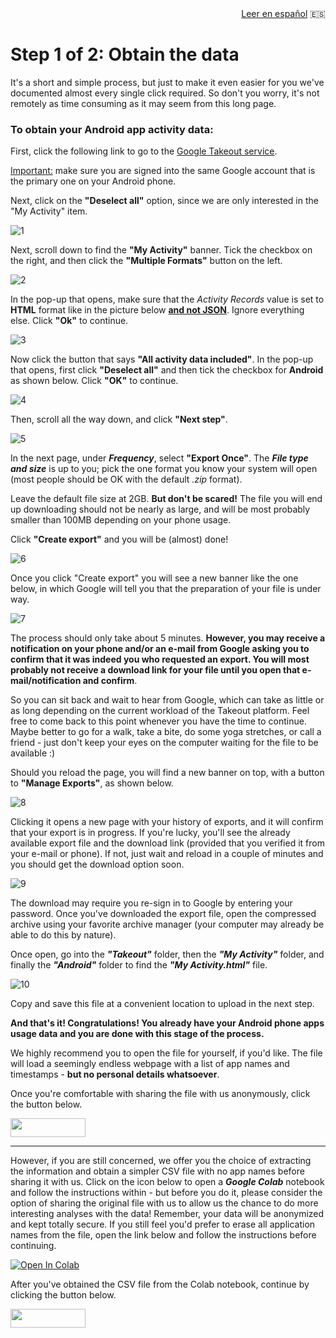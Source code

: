 <div style="text-align: right"><a href="https://spiousas.github.io/DigitalRhythmsProject/es/2_android_es.html">Leer en español</a> 🇪🇸 </div>

# Step 1 of 2: Obtain the data

It's a short and simple process, but just to make it even easier for you we've documented almost every single click required. So don't you worry, it's not remotely as time consuming as it may seem from this long page.

### To obtain your Android app activity data:

First, click the following link to go to the <a href="https://takeout.google.com" target="_blank">Google Takeout service</a>.

<u>Important:</u> make sure you are signed into the same Google account that is the primary one on your Android phone.



Next, click on the **"Deselect all"** option, since we are only interested in the "My Activity" item.


![1](https://user-images.githubusercontent.com/68754864/96494580-2dd69800-1264-11eb-93a3-8a2270246b41.png)


Next, scroll down to find the **"My Activity"** banner. Tick the checkbox on the right, and then click the **"Multiple Formats"** button on the left.


![2](https://user-images.githubusercontent.com/68754864/96494591-2fa05b80-1264-11eb-8639-2863cdcbf71d.png)


In the pop-up that opens, make sure that the *Activity Records* value is set to **HTML** format like in the picture below <u>**and not JSON**</u>. Ignore everything else. Click **"Ok"** to continue.


![3](https://user-images.githubusercontent.com/68754864/96494593-3038f200-1264-11eb-87f8-0b629b36ce14.png)

Now click the button that says **"All activity data included"**. In the pop-up that opens, first click **"Deselect all"** and then tick the checkbox for **Android** as shown below. Click **"OK"** to continue.

![4](https://user-images.githubusercontent.com/68754864/96494595-30d18880-1264-11eb-8b41-3469de97fd8c.png)


Then, scroll all the way down, and click **"Next step"**.


![5](https://user-images.githubusercontent.com/68754864/96494596-316a1f00-1264-11eb-814e-f31320e5c922.png)



In the next page, under ***Frequency***, select **"Export Once"**. The ***File type and size*** is up to you; pick the one format you know your system will open (most people should be OK with the default *.zip* format).

Leave the default file size at 2GB. **But don't be scared!** The file you will end up downloading should not be nearly as large, and will be most probably smaller than 100MB depending on your phone usage.

Click **"Create export"** and you will be (almost) done!


![6](https://user-images.githubusercontent.com/68754864/96494598-3202b580-1264-11eb-8605-0c415020ab06.png)

Once you click "Create export" you will see a new banner like the one below, in which Google will tell you that the preparation of your file is under way.


![7](https://user-images.githubusercontent.com/68754864/96494600-329b4c00-1264-11eb-8fc3-c50fc6694cd1.png)

The process should only take about 5 minutes. **However, you may receive a notification on your phone and/or an e-mail from Google asking you to confirm that it was indeed you who requested an export. You will most probably not receive a download link for your file until you open that e-mail/notification and confirm**.

So you can sit back and wait to hear from Google, which can take as little or as long depending on the current workload of the Takeout platform. Feel free to come back to this point whenever you have the time to continue. Maybe better to go for a walk, take a bite, do some yoga stretches, or call a friend - just don't keep your eyes on the computer waiting for the file to be available :)

Should you reload the page, you will find a new banner on top, with a button to **"Manage Exports"**, as shown below.


![8](https://user-images.githubusercontent.com/68754864/96494602-3333e280-1264-11eb-9783-3fd16e0bfc68.png)


Clicking it opens a new page with your history of exports, and it will confirm that your export is in progress. If you're lucky, you'll see the already available export file and the download link (provided that you verified it from your e-mail or phone). If not, just wait and reload in a couple of minutes and you should get the download option soon.


![9](https://user-images.githubusercontent.com/68754864/96494604-33cc7900-1264-11eb-9f82-d90ccdc70ec5.png)


The download may require you re-sign in to Google by entering your password. Once you've downloaded the export file, open the compressed archive  using your favorite archive manager (your computer may already be able to do this by nature).

Once open, go into the ***"Takeout"*** folder, then the ***"My Activity"*** folder, and finally the ***"Android"*** folder to find the ***"My Activity.html"*** file.


![10](https://user-images.githubusercontent.com/68754864/96496886-76dc1b80-1267-11eb-9805-562158c3a71e.png)


Copy and save this file at a convenient location to upload in the next step.

**And that's it! Congratulations! You already have your Android phone apps usage data and you are done with this stage of the process.**

We highly recommend you to open the file for yourself, if you'd like. The file will load a seemingly endless webpage with a list of app names and timestamps - **but no personal details whatsoever**.

Once you're comfortable with sharing the file with us anonymously, click the button below.

[<img src="https://user-images.githubusercontent.com/42762378/101690680-9dfae080-3a93-11eb-8552-e4a65f2babfc.png" height="30" width="120">](https://spiousas.github.io/DigitalRhythmsProject/en/3_Questionnaires)

<hr>

However, if you are still concerned, we offer you the choice of extracting the information and obtain a simpler CSV file with no app names before sharing it with us. Click on the icon below to open a ***Google Colab*** notebook and follow the instructions within - but before you do it, please consider the option of sharing the original file with us to allow us the chance to do more interesting analyses with the data! Remember, your data will be anonymized and kept totally secure. If you still feel you'd prefer to erase all application names from the file, open the link below and follow the instructions before continuing.

[![Open In Colab](https://colab.research.google.com/assets/colab-badge.svg)](https://colab.research.google.com/github/delaiglesialab/DigitalRhythmsProject/blob/main/Android_Timestamps_Notebook.ipynb)

After you've obtained the CSV file from the Colab notebook, continue by clicking the button below.

[<img src="https://user-images.githubusercontent.com/42762378/101690680-9dfae080-3a93-11eb-8552-e4a65f2babfc.png" height="30" width="120">](https://spiousas.github.io/DigitalRhythmsProject/en/3_Questionnaires)
